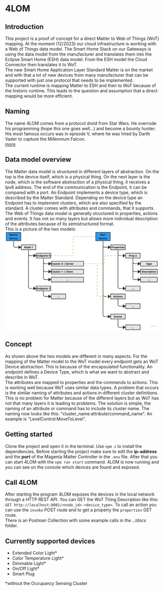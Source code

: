# 4LOM
## Introduction
This project is a proof of concept for a direct Matter to Web of Things (WoT) mapping. At the moment (12/2023) our cloud infrastructure is working with a Web of Things data model. The Smart Home Stack on our Gateways is using the data model from the manufacturer and translates them into the Eclipse Smart Home (ESH) data model. From the ESH model the Cloud Connector then translates it to WoT.
<br>The new Smart Home Application Layer Standard Matter is on the market and with that a lot of new devices from many manufacturer that can be supported with just one protocol that needs to be implemented.
<br>The current runtime is mapping Matter to ESH and then to WoT because of the historic runtime. This leads to the question and assumption that a direct mapping would be more efficient.

## Naming
The name 4LOM comes from a protocol droid from Star Wars. He overrode his programming (hope this one goes well...) and become a bounty hunter. His most famous occurs was in episode V, where he was hired by Darth Vader to capture the Millennium Falcon. <br> [more](https://starwars.fandom.com/wiki/4-LOM)

## Data model overview
The Matter data model is structured in different layers of abstraction. On the top is the device itself, which is a physical thing. On the next layer is the node, which is the software abstraction of a physical thing, it receives a Ipv6 address. The end of the communication is the Endpoint, it can be compared with a port. An Endpoint implements a device type, which is described by the Matter Standard. Depending on the device type an Endpoint has to implement clusters, which are also specified by the standard. A cluster comes with attributes and commands, that it supports.
<br>The Web of Things data model is generally structured in properties, actions and events. It has not so many layers but allows more individual description of the attributes because of its semistructured format.
<br> This is a picture of the two models:
![image of the structure](docs/Runtime%20Architecture.jpg)

## Concept
As shown above the two models are different in many aspects. For the mapping of the Matter model to the WoT model every endpoint gets an WoT Device abstraction. This is because of the encapsulated functionality. An endpoint defines a Device Type, which is what we want to abstract and describe in WoT.
<br>The attributes are mapped to properties and the commends to actions. This is working well because WoT uses similar data types. A problem that occurs is the similar naming of attributes and actions in different cluster definitions. This is no problem for Matter because of the different layers but as WoT has not that many layers it is leading to problems. The solution is simple, the naming of an attribute or command has to include its cluster name. The naming now looks like this: "cluster_name:attribute/command_name". An example is "LevelControl:MoveToLevel".

## Getting started
Clone the project and open it in the terminal.
Use `npm i` to install the dependencies. Before starting the project make sure to edit the **ip-address** and the **port** of the Magenta Matter Controller in the `.env` file. After that you can start 4LOM with the `npm run start` command. 4LOM is now running and you can see on the console which devices are found and exposed.

## Call 4LOM
After starting the program 4LOM exposes the devices in the local network through a HTTP REST API. You can GET the WoT Thing Description like this: `GET http://localhost:8081/<node_id>-<device_type>`. To call an action you can use the `invoke` POST route and to get a property the `properties` GET route.
<br> There is an Postman Collection with some example calls in the *../docs* folder.

## Currently supported devices
- Extended Color Light*
- Color Temperature Light*
- Dimmable Light*
- On/Off Light*
- Smart Plug

\*without the Occupancy Sensing Cluster